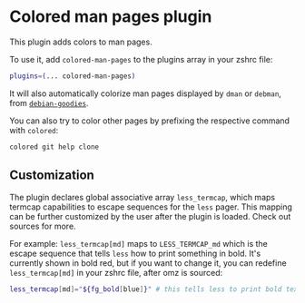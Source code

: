 # Colored man pages plugin

This plugin adds colors to man pages.

To use it, add `colored-man-pages` to the plugins array in your zshrc file:

```zsh
plugins=(... colored-man-pages)
```

It will also automatically colorize man pages displayed by `dman` or `debman`,
from [`debian-goodies`](https://packages.debian.org/stable/debian-goodies).

You can also try to color other pages by prefixing the respective command with `colored`:

```zsh
colored git help clone
```

## Customization

The plugin declares global associative array `less_termcap`, which maps termcap capabilities to escape
sequences for the `less` pager. This mapping can be further customized by the user after the plugin is
loaded. Check out sources for more.

For example: `less_termcap[md]` maps to `LESS_TERMCAP_md` which is the escape sequence that tells `less`
how to print something in bold. It's currently shown in bold red, but if you want to change it, you
can redefine `less_termcap[md]` in your zshrc file, after omz is sourced:

```zsh
less_termcap[md]="${fg_bold[blue]}" # this tells less to print bold text in bold blue
```
